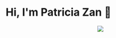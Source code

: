 # Hi, I'm Patricia Zan 👋

<p align="center">
  <a href="https://skillicons.dev">
    <img src="https://skillicons.dev/icons?i=js,html,css,ts,react,vscode,figma" />
  </a>
</p>

<!--[img align="left" alt="Patricia linkdIn profile" width="22px" src="./linkedin.svg" />][linkedin]
[![My Skills](https://skillicons.dev/icons?i=js,html,css,ts,react,vscode,figma)](https://skillicons.dev)
-->





